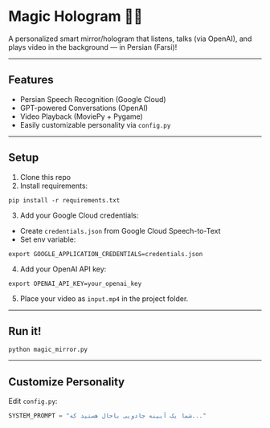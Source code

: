 # Magic Hologram 🦮✨

A personalized smart mirror/hologram that listens, talks (via OpenAI), and plays video in the background — in Persian (Farsi)!

---

## Features
- Persian Speech Recognition (Google Cloud)
- GPT-powered Conversations (OpenAI)
- Video Playback (MoviePy + Pygame)
- Easily customizable personality via `config.py`

---

## Setup

1. Clone this repo
2. Install requirements:
```
pip install -r requirements.txt
```

3. Add your Google Cloud credentials:
- Create `credentials.json` from Google Cloud Speech-to-Text  
- Set env variable:
```
export GOOGLE_APPLICATION_CREDENTIALS=credentials.json
```

4. Add your OpenAI API key:
```
export OPENAI_API_KEY=your_openai_key
```

5. Place your video as `input.mp4` in the project folder.

---

## Run it!
```
python magic_mirror.py
```

---

## Customize Personality
Edit `config.py`:
```python
SYSTEM_PROMPT = "شما یک آیینه جادویی باحال هستید که..."
```

